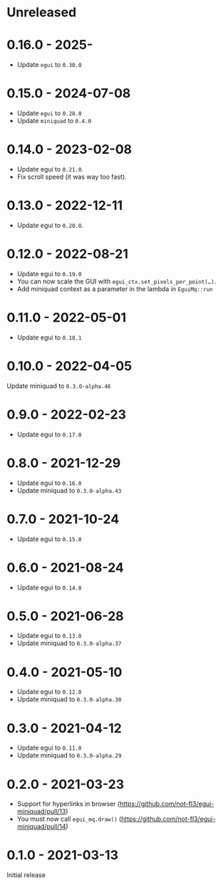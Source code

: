 # Unreleased

# 0.16.0 - 2025-
* Update `egui` to `0.30.0`

# 0.15.0 - 2024-07-08
* Update `egui` to `0.28.0`
* Update `miniquad` to `0.4.0`

# 0.14.0 - 2023-02-08
* Update egui to `0.21.0`.
* Fix scroll speed (it was way too fast).

# 0.13.0 - 2022-12-11
* Update egui to `0.20.0`.

# 0.12.0 - 2022-08-21
* Update egui to `0.19.0`
* You can now scale the GUI with `egui_ctx.set_pixels_per_point(…)`.
* Add miniquad context as a parameter in the lambda in `EguiMq::run`

# 0.11.0 - 2022-05-01
* Update egui to `0.18.1`

# 0.10.0 - 2022-04-05
Update miniquad to `0.3.0-alpha.46`

# 0.9.0 - 2022-02-23
* Update egui to `0.17.0`

# 0.8.0 - 2021-12-29
* Update egui to `0.16.0`
* Update miniquad to `0.3.0-alpha.43`

# 0.7.0 - 2021-10-24
* Update egui to `0.15.0`

# 0.6.0 - 2021-08-24
* Update egui to `0.14.0`

# 0.5.0 - 2021-06-28
* Update egui to `0.13.0`
* Update miniquad to `0.3.0-alpha.37`

# 0.4.0 - 2021-05-10
* Update egui to `0.12.0`
* Update miniquad to `0.3.0-alpha.30`

# 0.3.0 - 2021-04-12
* Update egui to `0.11.0`
* Update miniquad to `0.3.0-alpha.29`

# 0.2.0 - 2021-03-23
* Support for hyperlinks in browser (<https://github.com/not-fl3/egui-miniquad/pull/13>)
* You must now call `egui_mq.draw()` (<https://github.com/not-fl3/egui-miniquad/pull/14>)

# 0.1.0 - 2021-03-13
Initial release
